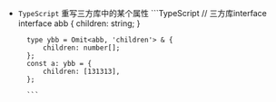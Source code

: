+ `TypeScript` 重写三方库中的某个属性
		```TypeScript
		// 三方库interface
		interface abb {
			children: string;
		}

		type ybb = Omit<abb, 'children'> & {
			children: number[];
		};
		const a: ybb = {
			children: [131313],
		};

		```
